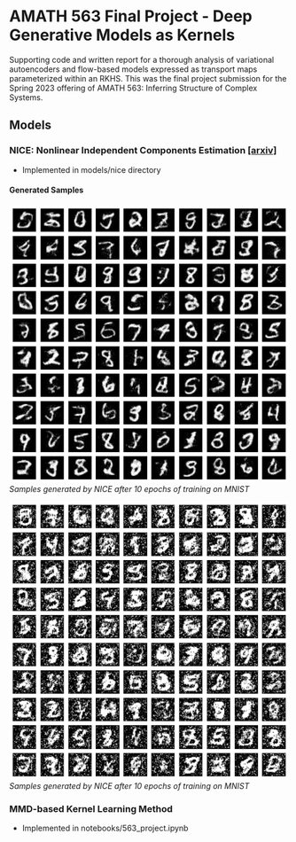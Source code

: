 # AMATH 563 Final Project - Deep Generative Models as Kernels
Supporting code and written report for a thorough analysis of variational autoencoders and flow-based models expressed as transport maps parameterized within an RKHS. This was the final project submission for the Spring 2023 offering of AMATH 563: Inferring Structure of Complex Systems.

## Models

### NICE: Nonlinear Independent Components Estimation [[arxiv]](https://arxiv.org/pdf/1410.8516.pdf)
- Implemented in models/nice directory

#### Generated Samples

![nice_mnist_e111](samples/Generated_MNIST_samples_epoch111.png#center)
*Samples generated by NICE after 10 epochs of training on MNIST*

![nice_mnist_e10](samples/Generated_MNIST_samples_epoch10.png#center)
*Samples generated by NICE after 10 epochs of training on MNIST*


### MMD-based Kernel Learning Method
- Implemented in notebooks/563_project.ipynb
